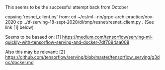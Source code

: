 This seems to be the successful attempt back from October

copying 'resnet_client.py' from:
cd ~/cs/ml--nn/grpc-arch-practice/nov-2020
cp ../tf-serving-18-sept-2020/dl/tmp/resnet/resnet_client.py .
(See link [1] below)

Seems to be basaed on:
[1] https://medium.com/tensorflow/serving-ml-quickly-with-tensorflow-serving-and-docker-7df7094aa008

Also this may be relevant:
[2] https://github.com/tensorflow/serving/blob/master/tensorflow_serving/g3doc/docker.md
